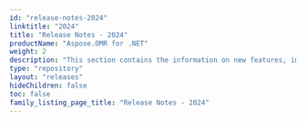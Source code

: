 ```yaml
---
id: "release-notes-2024"
linktitle: "2024"
title: "Release Notes - 2024"
productName: "Aspose.OMR for .NET"
weight: 2
description: "This section contains the information on new features, improvements and fixes in Aspose.OMR for .NET for the year 2024."
type: "repository"
layout: "releases"
hideChildren: false
toc: false
family_listing_page_title: "Release Notes - 2024"
---
```

